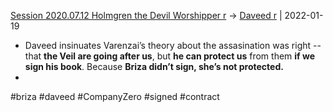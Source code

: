 [Session 2020.07.12 Holmgren the Devil Worshipper r](../sessions/notes_matteo_brianedit/Session%202020.07.12%20Holmgren%20the%20Devil%20Worshipper%20r.md) -> [Daveed r](TheWik-main/people/Daveed%20r.md) | 2022-01-19
-   Daveed insinuates Varenzai’s theory about the assasination was right -- that **the Veil are going after us**, but **he can protect us** from them **if we sign his book**. Because **Briza didn’t sign, she’s not protected.**
- 
#briza #daveed #CompanyZero #signed #contract